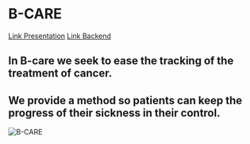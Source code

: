 # B-CARE

[Link Presentation](https://www.canva.com/design/DAFu8q3hy_o/ZjFUD0MXO-0KF5zAwSgQwA/view?utm_content=DAFu8q3hy_o&utm_campaign=designshare&utm_medium=link&utm_source=publishsharelink)
[Link Backend](https://github.com/Scrabxd/BCareBack.git)

## In B-care we seek to ease the tracking of the treatment of cancer.
## We provide a method so patients can keep the progress of their sickness in their control.

![B-CARE](./public/logoAnimation.gif)